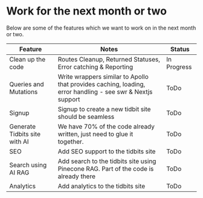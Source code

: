 # Work for the next month or two

Below are some of the features which we want to work on in the next month or two.

| Feature                       | Notes                                                                                                      | Status      |
|-------------------------------|------------------------------------------------------------------------------------------------------------|-------------|
| Clean up the code             | Routes Cleanup, Returned Statuses, Error catching & Reporting                                              | In Progress |
| Queries and Mutations         | Write wrappers similar to Apollo that provides caching, loading, error handling - see swr & Nextjs support | ToDo        |
| Signup                        | Signup to create a new tidbit site should be seamless                                                      | ToDo        |
| Generate Tidbits site with AI | We have 70% of the code already written, just need to glue it together.                                    | ToDo        |
| SEO                           | Add SEO support to the tidbits site                                                                        | ToDo        |
| Search using AI RAG           | Add search to the tidbits site using Pinecone RAG. Part of the code is already there                       | ToDo        |
| Analytics                     | Add analytics to the tidbits site                                                                          | ToDo        |
 



